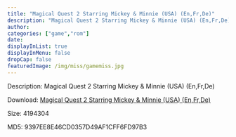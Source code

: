 ```yaml
---
title: "Magical Quest 2 Starring Mickey & Minnie (USA) (En,Fr,De)"
description: "Magical Quest 2 Starring Mickey & Minnie (USA) (En,Fr,De)"
author: 
categories: ["game","rom"]
date: 
displayInList: true
displayInMenu: false
dropCap: false
featuredImage: /img/miss/gamemiss.jpg
---
```


Description: Magical Quest 2 Starring Mickey & Minnie (USA) (En,Fr,De)

Download: <a style="text-decoration:underline;" href="https://mega.nz/#!6GRQTIiQ!yzi5rZWdPftCOefMXfQtnTlwM4BOuc-r4BJBej8XLSw" target = "_blank" rel = "nofollow" > Magical Quest 2 Starring Mickey & Minnie (USA) (En,Fr,De)</a>

Size: 4194304

MD5: 9397EE8E46CD0357D49AF1CFF6FD97B3

